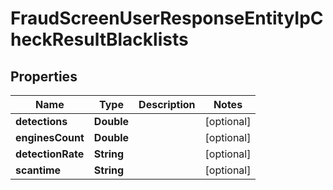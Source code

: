 

# FraudScreenUserResponseEntityIpCheckResultBlacklists


## Properties

| Name | Type | Description | Notes |
|------------ | ------------- | ------------- | -------------|
|**detections** | **Double** |  |  [optional] |
|**enginesCount** | **Double** |  |  [optional] |
|**detectionRate** | **String** |  |  [optional] |
|**scantime** | **String** |  |  [optional] |



